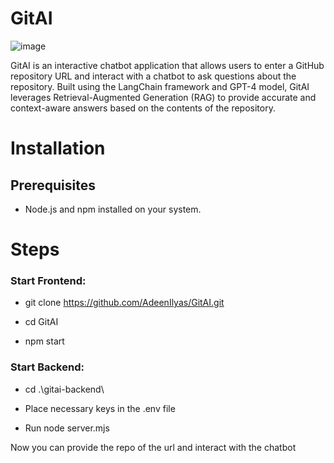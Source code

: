 # GitAI
![image](https://github.com/user-attachments/assets/f059d20d-708f-4ef2-a821-cb8f868a4443)

GitAI is an interactive chatbot application that allows users to enter a GitHub repository URL and interact with a chatbot to ask questions about the repository. Built using the LangChain framework and GPT-4 model, GitAI leverages Retrieval-Augmented Generation (RAG) to provide accurate and context-aware answers based on the contents of the repository.


# Installation
## Prerequisites
- Node.js and npm installed on your system.

# Steps
### Start Frontend:
- git clone https://github.com/AdeenIlyas/GitAI.git
  
- cd GitAI
  
- npm start

### Start Backend:
- cd .\gitai-backend\
  
- Place necessary keys in the .env file
  
- Run node server.mjs

Now you can provide the repo of the url and interact with the chatbot 
